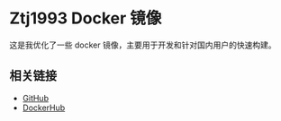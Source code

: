 # Ztj1993 Docker 镜像

这是我优化了一些 docker 镜像，主要用于开发和针对国内用户的快速构建。

## 相关链接
- [GitHub](https://github.com/ztj1993/dockerfiles)
- [DockerHub](https://hub.docker.com/r/ztj1993/image)
